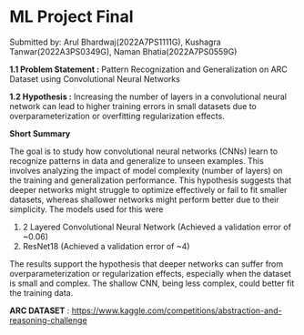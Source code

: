 # ML Project Final
Submitted by: Arul Bhardwaj(2022A7PS1111G), Kushagra Tanwar(2022A3PS0349G), Naman Bhatia(2022A7PS0559G)

****1.1 Problem Statement :****
Pattern Recognization and Generalization on ARC Dataset using Convolutional Neural Networks

****1.2 Hypothesis :****
Increasing the number of layers in a convolutional neural network can lead to higher training errors in small datasets due to overparameterization or overfitting regularization effects.

****Short Summary****

The goal is to study how convolutional neural networks (CNNs) learn to recognize patterns in data and generalize to unseen examples. This involves analyzing the impact of model complexity (number of layers) on the training and generalization performance. This hypothesis suggests that deeper networks might struggle to optimize effectively or fail to fit smaller datasets, whereas shallower networks might perform better due to their simplicity. The models used for this were

1. 2 Layered Convolutional Neural Network (Achieved a validation error of ~0.06)
2. ResNet18 (Achieved a validation error of ~4)

The results support the hypothesis that deeper networks can suffer from overparameterization or regularization effects, especially when the dataset is small and complex. The shallow CNN, being less complex, could better fit the training data.


**ARC DATASET** : https://www.kaggle.com/competitions/abstraction-and-reasoning-challenge



